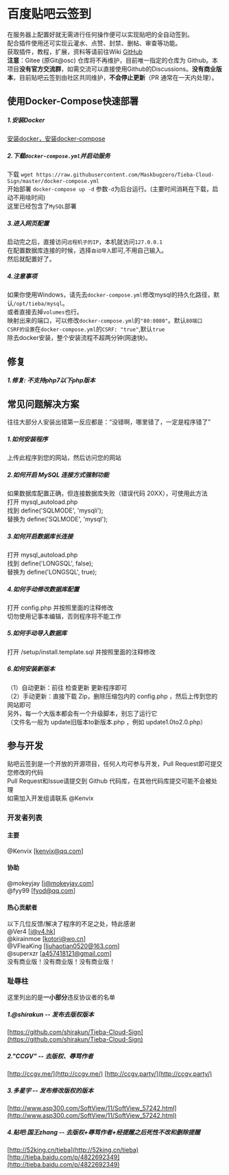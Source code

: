 # 百度贴吧云签到
在服务器上配置好就无需进行任何操作便可以实现贴吧的全自动签到。     
配合插件使用还可实现云灌水、点赞、封禁、删帖、审查等功能。     
获取插件，教程，扩展，资料等请前往Wiki [GitHub](https://github.com/MoeNetwork/Tieba-Cloud-Sign/wiki)     
**注意**：Gitee (原Git@osc) 仓库将不再维护，目前唯一指定的仓库为 Github。本项目**没有官方交流群**，如需交流可以直接使用Github的Discussions。**没有商业版本**，目前贴吧云签到由社区共同维护，**不会停止更新**（PR 通常在一天内处理）。


## 使用Docker-Compose快速部署
##### 1.安装Docker
[安装docker，安装docker-compose](http://get.daocloud.io/#install-docker)
##### 2.下载`docker-compose.yml`并启动服务
下载 `wget https://raw.githubusercontent.com/Maskbugzero/Tieba-Cloud-Sign/master/docker-compose.yml`  
开始部署 `docker-compose up -d` 参数`-d`为后台运行。(主要时间消耗在下载，启动不用啥时间)  
这里已经包含了`MySQL`部署
##### 3.进入网页配置
启动完之后，直接访问`远程机子的IP`，本机就访问`127.0.0.1`  
在配置数据库连接的时候，选择`自动导入`即可,不用自己输入。  
然后就配置好了。
##### 4.注意事项
如果你使用Windows，请先去`docker-compose.yml`修改mysql的持久化路径，默认`/opt/tieba/mysql`。  
或者直接去掉`volumes`也行。  
映射出来的端口，可以修改`docker-compose.yml`的`"80:8080"`。默认`80端口`  
`CSRF的设置`在`docker-compose.yml`的`CSRF: "true"`,默认`true`  
除去docker安装，整个安装流程不超两分钟(网速快)。
## 修复
##### 1.修复: 不支持php7以下php版本

## 常见问题解决方案
往往大部分人安装出错第一反应都是：“没错啊，哪里错了，一定是程序错了”
##### 1.如何安装程序
上传此程序到您的网站，然后访问您的网站
##### 2.如何开启 MySQL 连接方式强制功能
如果数据库配置正确，但连接数据库失败（错误代码 20XX），可使用此方法     
打开   mysql_autoload.php     
找到   define('SQLMODE', 'mysqli');     
替换为 define('SQLMODE', 'mysql');
##### 3.如何开启数据库长连接
打开   mysql_autoload.php     
找到   define('LONGSQL', false);     
替换为 define('LONGSQL', true);
##### 4.如何手动修改数据库配置
打开 config.php 并按照里面的注释修改     
切勿使用记事本编辑，否则程序将不能工作
##### 5.如何手动导入数据库
打开 /setup/install.template.sql 并按照里面的注释修改
##### 6.如何安装新版本
（1）自动更新：前往 检查更新 更新程序即可     
（2）手动更新：直接下载 Zip，删除压缩包内的 config.php ，然后上传到您的网站即可     
另外，每一个大版本都会有一个升级脚本，别忘了运行它    
（文件名一般为 update旧版本to新版本.php ，例如 update1.0to2.0.php）      

## 参与开发
贴吧云签到是一个开放的开源项目，任何人均可参与开发，Pull Request即可提交您修改的代码     
Pull Request和Issue请提交到 Github 代码库，在其他代码库提交可能不会被处理     
如需加入开发组请联系 @Kenvix
### 开发者列表
#### 主要
@Kenvix [kenvix@qq.com]     
#### 协助
@mokeyjay [i@mokeyjay.com]     
@fyy99 [fyod@qq.com]
#### 热心贡献者
以下几位反馈/解决了程序的不足之处，特此感谢     
@Ver4 [i@v4.hk]     
@kirainmoe [kotori@wo.cn]     
@VFleaKing [liuhaotian0520@163.com]     
@superxzr [a457418121@gmail.com]         
没有商业版！没有商业版！没有商业版！   
### 耻辱柱
这里列出的是**一小部分**违反协议者的名单
##### 1.@shirakun -- 发布去版权版本
[https://github.com/shirakun/Tieba-Cloud-Sign](https://github.com/shirakun/Tieba-Cloud-Sign)
##### 2."CCGV" -- 去版权、辱骂作者
[http://ccgv.me/](http://ccgv.me/)  [http://ccgv.party/](http://ccgv.party/)
##### 3.多星宇 -- 发布修改版权的版本
[http://www.asp300.com/SoftView/11/SoftView_57242.html](http://www.asp300.com/SoftView/11/SoftView_57242.html)
##### 4.贴吧:国王zhang -- 去版权+辱骂作者+经提醒之后死性不改和删除提醒
[http://52king.cn/tieba](http://52king.cn/tieba)
[http://tieba.baidu.com/p/4822692349](http://tieba.baidu.com/p/4822692349)
